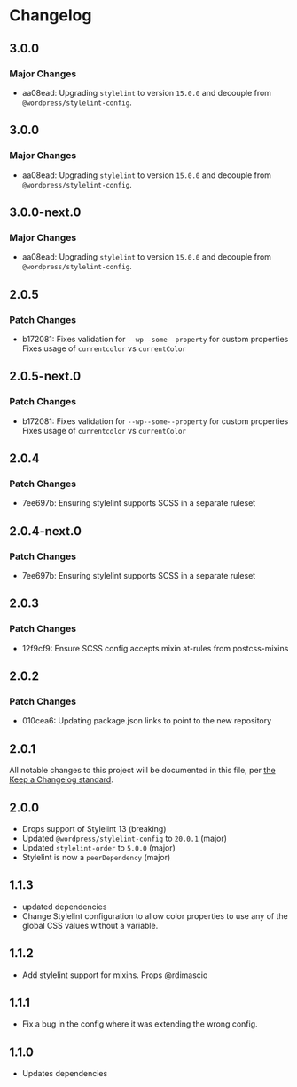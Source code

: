 # Changelog

## 3.0.0

### Major Changes

- aa08ead: Upgrading `stylelint` to version `15.0.0` and decouple from `@wordpress/stylelint-config`.

## 3.0.0

### Major Changes

- aa08ead: Upgrading `stylelint` to version `15.0.0` and decouple from `@wordpress/stylelint-config`.

## 3.0.0-next.0

### Major Changes

- aa08ead: Upgrading `stylelint` to version `15.0.0` and decouple from `@wordpress/stylelint-config`.

## 2.0.5

### Patch Changes

- b172081: Fixes validation for `--wp--some--property` for custom properties
  Fixes usage of `currentcolor` vs `currentColor`

## 2.0.5-next.0

### Patch Changes

- b172081: Fixes validation for `--wp--some--property` for custom properties
  Fixes usage of `currentcolor` vs `currentColor`

## 2.0.4

### Patch Changes

- 7ee697b: Ensuring stylelint supports SCSS in a separate ruleset

## 2.0.4-next.0

### Patch Changes

- 7ee697b: Ensuring stylelint supports SCSS in a separate ruleset

## 2.0.3

### Patch Changes

- 12f9cf9: Ensure SCSS config accepts mixin at-rules from postcss-mixins

## 2.0.2

### Patch Changes

- 010cea6: Updating package.json links to point to the new repository

## 2.0.1

All notable changes to this project will be documented in this file, per [the Keep a Changelog standard](http://keepachangelog.com/).

## 2.0.0

- Drops support of Stylelint 13 (breaking)
- Updated `@wordpress/stylelint-config` to `20.0.1` (major)
- Updated `stylelint-order` to `5.0.0` (major)
- Stylelint is now a `peerDependency` (major)

## 1.1.3

- updated dependencies
- Change Stylelint configuration to allow color properties to use any of the global CSS values without a variable.

## 1.1.2

- Add stylelint support for mixins. Props @rdimascio

## 1.1.1

- Fix a bug in the config where it was extending the wrong config.

## 1.1.0

- Updates dependencies
